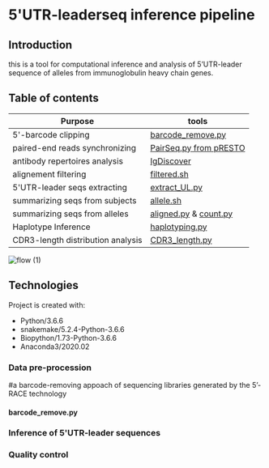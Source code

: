 # 5'UTR-leaderseq inference pipeline
## Introduction
this is a tool for computational inference and analysis of 5’UTR-leader sequence of alleles from immunoglobulin heavy chain genes. 

## Table of contents
Purpose | tools
------------ | ------------- 
5'-barcode clipping | [barcode_remove.py](barcode_remove.py)
paired-end reads synchronizing | [PairSeq.py from pRESTO](https://presto.readthedocs.io/en/stable/tools/PairSeq.html#pairseq)
antibody repertoires analysis| [IgDiscover](http://docs.igdiscover.se/en/stable/index.html)
alignement filtering | [filtered.sh](filtered.sh)
5'UTR-leader seqs extracting | [extract_UL.py](extract_UL.py)
summarizing seqs from subjects | [allele.sh](allele.sh)
summarizing seqs from alleles | [aligned.py](aligned.py) & [count.py](count.py)
Haplotype Inference  | [haplotyping.py](haplotyping.py)
CDR3-length distribution analysis | [CDR3_length.py](CDR3_length.py)

![flow (1)](https://user-images.githubusercontent.com/61463722/97312948-5ebb5c00-1866-11eb-8c5e-ab5fa97846b8.png)

## Technologies
Project is created with:
* Python/3.6.6
* snakemake/5.2.4-Python-3.6.6
* Biopython/1.73-Python-3.6.6
* Anaconda3/2020.02


### Data pre-procession 
#a barcode-removing appoach of sequencing libraries generated by the 5’-RACE technology 
#### barcode_remove.py


### Inference of 5'UTR-leader sequences

### Quality control

